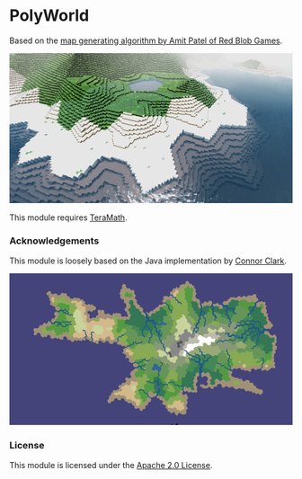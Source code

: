 # PolyWorld

Based on the [map generating algorithm by Amit Patel of Red Blob Games](http://www-cs-students.stanford.edu/~amitp/game-programming/polygon-map-generation/).

![image1](images/2014-12-31_lake.png "A screenshot of version 0.4.0")

This module requires [TeraMath]().

### Acknowledgements

This module is loosely based on the Java implementation by [Connor Clark](www.hotengames.com).

![image2](images/2014-05-06_original_work.png "A screenshot from the original renderer")

### License

This module is licensed under the [Apache 2.0 License](http://www.apache.org/licenses/LICENSE-2.0.html).